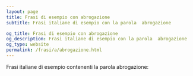 ```yaml
---
layout: page
title: Frasi di esempio con abrogazione 
subtitle: Frasi italiane di esempio con la parola  abrogazione

og_title: Frasi di esempio con abrogazione 
og_description: Frasi italiane di esempio con la parola  abrogazione
og_type: website
permalink: /frasi/a/abrogazione.html
---
```


Frasi italiane di esempio contenenti la parola abrogazione:


